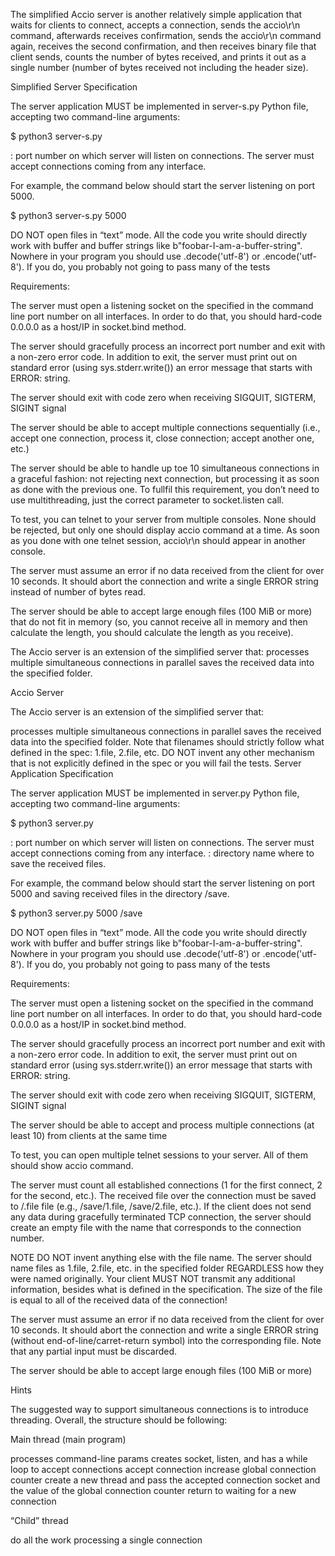 The simplified Accio server is another relatively simple application that waits for clients to connect, accepts a connection, sends the accio\r\n command, afterwards receives confirmation, sends the accio\r\n command again, receives the second confirmation, and then receives binary file that client sends, counts the number of bytes received, and prints it out as a single number (number of bytes received not including the header size).

Simplified Server Specification

The server application MUST be implemented in server-s.py Python file, accepting two command-line arguments:

$ python3 server-s.py

: port number on which server will listen on connections. The server must accept connections coming from any interface.

For example, the command below should start the server listening on port 5000.

$ python3 server-s.py 5000


DO NOT open files in “text” mode. All the code you write should directly work with buffer and buffer strings like b"foobar-I-am-a-buffer-string". Nowhere in your program you should use .decode('utf-8') or .encode('utf-8'). If you do, you probably not going to pass many of the tests

Requirements:

The server must open a listening socket on the specified in the command line port number on all interfaces. In order to do that, you should hard-code 0.0.0.0 as a host/IP in socket.bind method.

The server should gracefully process an incorrect port number and exit with a non-zero error code. In addition to exit, the server must print out on standard error (using sys.stderr.write()) an error message that starts with ERROR: string.

The server should exit with code zero when receiving SIGQUIT, SIGTERM, SIGINT signal

The server should be able to accept multiple connections sequentially (i.e., accept one connection, process it, close connection; accept another one, etc.)

The server should be able to handle up toe 10 simultaneous connections in a graceful fashion: not rejecting next connection, but processing it as soon as done with the previous one. To fullfil this requirement, you don’t need to use multithreading, just the correct parameter to socket.listen call.

To test, you can telnet to your server from multiple consoles. None should be rejected, but only one should display accio command at a time. As soon as you done with one telnet session, accio\r\n should appear in another console.

The server must assume an error if no data received from the client for over 10 seconds. It should abort the connection and write a single ERROR string instead of number of bytes read.

The server should be able to accept large enough files (100 MiB or more) that do not fit in memory (so, you cannot receive all in memory and then calculate the length, you should calculate the length as you receive).

The Accio server is an extension of the simplified server that:
processes multiple simultaneous connections in parallel
saves the received data into the specified folder. 


Accio Server

The Accio server is an extension of the simplified server that:

processes multiple simultaneous connections in parallel
saves the received data into the specified folder. Note that filenames should strictly follow what defined in the spec: 1.file, 2.file, etc. DO NOT invent any other mechanism that is not explicitly defined in the spec or you will fail the tests.
Server Application Specification

The server application MUST be implemented in server.py Python file, accepting two command-line arguments:

$ python3 server.py

: port number on which server will listen on connections. The server must accept connections coming from any interface.
: directory name where to save the received files.

For example, the command below should start the server listening on port 5000 and saving received files in the directory /save.

$ python3 server.py 5000 /save


DO NOT open files in “text” mode. All the code you write should directly work with buffer and buffer strings like b"foobar-I-am-a-buffer-string". Nowhere in your program you should use .decode('utf-8') or .encode('utf-8'). If you do, you probably not going to pass many of the tests

Requirements:

The server must open a listening socket on the specified in the command line port number on all interfaces. In order to do that, you should hard-code 0.0.0.0 as a host/IP in socket.bind method.

The server should gracefully process an incorrect port number and exit with a non-zero error code. In addition to exit, the server must print out on standard error (using sys.stderr.write()) an error message that starts with ERROR: string.

The server should exit with code zero when receiving SIGQUIT, SIGTERM, SIGINT signal

The server should be able to accept and process multiple connections (at least 10) from clients at the same time

To test, you can open multiple telnet sessions to your server. All of them should show accio command.

The server must count all established connections (1 for the first connect, 2 for the second, etc.). The received file over the connection must be saved to /.file file (e.g., /save/1.file, /save/2.file, etc.). If the client does not send any data during gracefully terminated TCP connection, the server should create an empty file with the name that corresponds to the connection number.

NOTE DO NOT invent anything else with the file name. The server should name files as 1.file, 2.file, etc. in the specified folder REGARDLESS how they were named originally. Your client MUST NOT transmit any additional information, besides what is defined in the specification. The size of the file is equal to all of the received data of the connection!

The server must assume an error if no data received from the client for over 10 seconds. It should abort the connection and write a single ERROR string (without end-of-line/carret-return symbol) into the corresponding file. Note that any partial input must be discarded.

The server should be able to accept large enough files (100 MiB or more)

Hints

The suggested way to support simultaneous connections is to introduce threading. Overall, the structure should be following:

Main thread (main program)

processes command-line params
creates socket, listen, and has a while loop to accept connections
accept connection
increase global connection counter
create a new thread and pass the accepted connection socket and the value of the global connection counter
return to waiting for a new connection

“Child” thread

do all the work processing a single connection